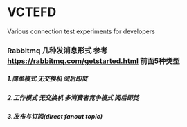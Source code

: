 # VCTEFD
Various connection test experiments for developers

### Rabbitmq 几种发消息形式  参考 https://rabbitmq.com/getstarted.html 前面5种类型






##### 1.简单模式 无交换机 阅后即焚

##### 2.工作模式 无交换机 多消费者竞争模式 阅后即焚

##### 3.发布与订阅(direct fanout topic)
